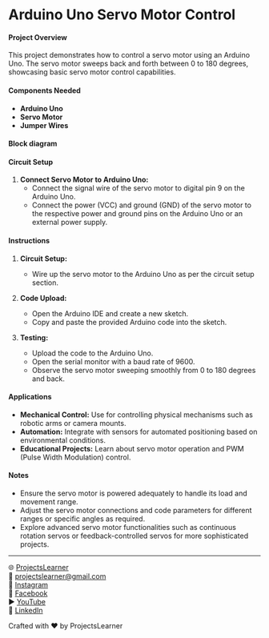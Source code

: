 # Arduino Uno Servo Motor Control

#### Project Overview

This project demonstrates how to control a servo motor using an Arduino Uno. The servo motor sweeps back and forth between 0 to 180 degrees, showcasing basic servo motor control capabilities.

#### Components Needed

- **Arduino Uno**
- **Servo Motor**
- **Jumper Wires**

#### Block diagram


#### Circuit Setup

1. **Connect Servo Motor to Arduino Uno:**
   - Connect the signal wire of the servo motor to digital pin 9 on the Arduino Uno.
   - Connect the power (VCC) and ground (GND) of the servo motor to the respective power and ground pins on the Arduino Uno or an external power supply.

#### Instructions

1. **Circuit Setup:**
   - Wire up the servo motor to the Arduino Uno as per the circuit setup section.

2. **Code Upload:**
   - Open the Arduino IDE and create a new sketch.
   - Copy and paste the provided Arduino code into the sketch.

3. **Testing:**
   - Upload the code to the Arduino Uno.
   - Open the serial monitor with a baud rate of 9600.
   - Observe the servo motor sweeping smoothly from 0 to 180 degrees and back.

#### Applications

- **Mechanical Control:** Use for controlling physical mechanisms such as robotic arms or camera mounts.
- **Automation:** Integrate with sensors for automated positioning based on environmental conditions.
- **Educational Projects:** Learn about servo motor operation and PWM (Pulse Width Modulation) control.

#### Notes

- Ensure the servo motor is powered adequately to handle its load and movement range.
- Adjust the servo motor connections and code parameters for different ranges or specific angles as required.
- Explore advanced servo motor functionalities such as continuous rotation servos or feedback-controlled servos for more sophisticated projects.

---

🌐 [ProjectsLearner](https://projectslearner.com/learn/arduino-uno-servo-motor)  
📧 [projectslearner@gmail.com](mailto:projectslearner@gmail.com)  
📸 [Instagram](https://www.instagram.com/projectslearner/)  
📘 [Facebook](https://www.facebook.com/projectslearner)  
▶️ [YouTube](https://www.youtube.com/@ProjectsLearner)  
📘 [LinkedIn](https://www.linkedin.com/in/projectslearner)

Crafted with ❤️ by ProjectsLearner